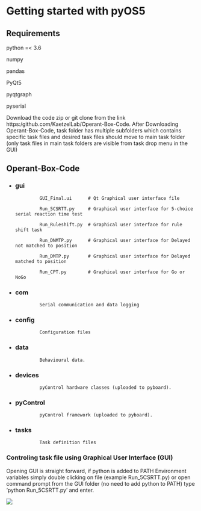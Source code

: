 # Getting started with pyOS5
## Requirements

python =< 3.6

numpy

pandas

PyQt5

pyqtgraph

pyserial

Download the code zip or git clone from the link https:/github.com/KaetzelLab/Operant-Box-Code. After Downloading Operant-Box-Code, task folder has multiple subfolders which contains specific task files and desired task files should move to main task folder (only task files in main task folders are visible from task drop menu in the GUI)
## Operant-Box-Code
- ### gui  
               GUI_Final.ui      # Qt Graphical user interface file 
       
               Run_5CSRTT.py     # Graphical user interface for 5-choice serial reaction time test
      
               Run_Ruleshift.py  # Graphical user interface for rule shift task

               Run_DNMTP.py      # Graphical user interface for Delayed not matched to position
	    
               Run_DMTP.py       # Graphical user interface for Delayed matched to position	
	    
               Run_CPT.py        # Graphical user interface for Go or NoGo
- ### com           
               Serial communication and data logging
   
- ### config       
               Configuration files
   
- ### data         
               Behavioural data.   
    
- ### devices      
               pyControl hardware classes (uploaded to pyboard).
    
- ### pyControl    
               pyControl framework (uploaded to pyboard).
    
- ### tasks        
               Task definition files
               
### Controling task file using Graphical User Interface (GUI)
Opening GUI is straight forward, if python is added to PATH Environment variables simply double clicking on file (example Run_5CSRTT.py) or open command prompt from the GUI folder (no need to add python to PATH) type ‘python Run_5CSRTT.py’ and enter.


<img src="https://github.com/KaetzelLab/Operant-Box-Code/Images and Animations/GUI_animation.gif">

    
